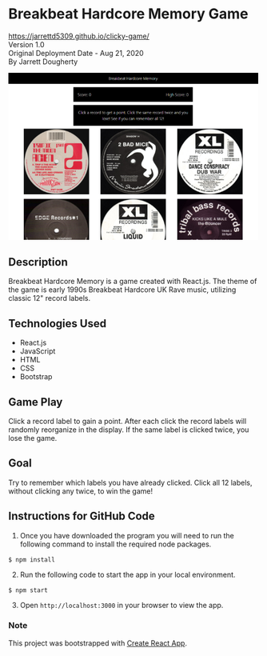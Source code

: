 # Breakbeat Hardcore Memory Game
<https://jarrettd5309.github.io/clicky-game/> \
Version 1.0 \
Original Deployment Date - Aug 21, 2020\
By Jarrett Dougherty

<kbd><img src="md_images/clicky-game.png" alt="Same Page Image" width="500"/></kbd>

## Description
Breakbeat Hardcore Memory is a game created with React.js. The theme of the game is early 1990s Breakbeat Hardcore UK Rave music, utilizing classic 12" record labels.

## Technologies Used
* React.js
* JavaScript
* HTML
* CSS
* Bootstrap

## Game Play
Click a record label to gain a point. After each click the record labels will randomly reorganize in the display. If the same label is clicked twice, you lose the game.

## Goal
Try to remember which labels you have already clicked. Click all 12 labels, without clicking any twice, to win the game!

## Instructions for GitHub Code
1. Once you have downloaded the program you will need to run the following command to install the required node packages.

```console
$ npm install
```

2. Run the following code to start the app in your local environment.

```console
$ npm start
```

3. Open `http://localhost:3000` in your browser to view the app.


### Note
This project was bootstrapped with [Create React App](https://github.com/facebook/create-react-app).

